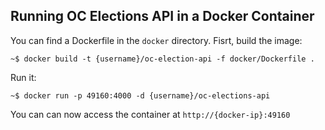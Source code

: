 ## Running OC Elections API in a Docker Container

You can find a Dockerfile in the ```docker``` directory. Fisrt, build the image:

```
~$ docker build -t {username}/oc-election-api -f docker/Dockerfile .
```

Run it:

```
~$ docker run -p 49160:4000 -d {username}/oc-elections-api
```

You can can now access the container at ```http://{docker-ip}:49160```
